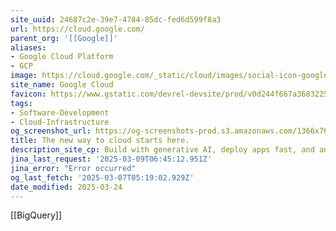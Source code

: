```yaml
---
site_uuid: 24687c2e-39e7-4784-85dc-fed6d599f8a3
url: https://cloud.google.com/
parent_org: '[[Google]]'
aliases:
- Google Cloud Platform
- GCP
image: https://cloud.google.com/_static/cloud/images/social-icon-google-cloud-1200-630.png
site_name: Google Cloud
favicon: https://www.gstatic.com/devrel-devsite/prod/v0d244f667a3683225cca86d0ecf9b9b81b1e734e55a030bdcd3f3094b835c987/cloud/images/favicons/onecloud/favicon.ico
tags:
- Software-Development
- Cloud-Infrastructure
og_screenshot_url: https://og-screenshots-prod.s3.amazonaws.com/1366x768/80/false/cd8183ccec2672cfff185ec3191cff01ba1a53a7c1b898db2f5d14df2204e4cb.jpeg
title: The new way to cloud starts here.
description_site_cp: Build with generative AI, deploy apps fast, and analyze data in seconds—all with Google-grade security.
jina_last_request: '2025-03-09T06:45:12.951Z'
jina_error: "Error occurred"
og_last_fetch: '2025-03-07T05:19:02.929Z'
date_modified: 2025-03-24
---
```



[[BigQuery]]
